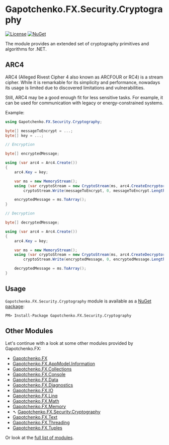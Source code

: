 ﻿# Gapotchenko.FX.Security.Cryptography

[![License](https://img.shields.io/badge/license-MIT-green.svg)](../../../../../LICENSE)
[![NuGet](https://img.shields.io/nuget/v/Gapotchenko.FX.Security.Cryptography.svg)](https://www.nuget.org/packages/Gapotchenko.FX.Security.Cryptography)

The module provides an extended set of cryptography primitives and algorithms for .NET.

## ARC4

ARC4 (Alleged Rivest Cipher 4 also known as ARCFOUR or RC4) is a stream cipher.
While it is remarkable for its simplicity and performance, nowadays its usage is limited due to discovered limitations and vulnerabilities.

Still, ARC4 may be a good enough fit for less sensitive tasks.
For example, it can be used for communication with legacy or energy-constrained systems.

Example:

``` C#
using Gapotchenko.FX.Security.Cryptography;

byte[] messageToEncrypt = ...;
byte[] key = ...;

// Encryption

byte[] encryptedMessage;

using (var arc4 = Arc4.Create())
{
    arc4.Key = key;

    var ms = new MemoryStream();
    using (var cryptoStream = new CryptoStream(ms, arc4.CreateEncryptor(), CryptoStreamMode.Write))
        cryptoStream.Write(messageToEncrypt, 0, messageToEncrypt.Length);

    encryptedMessage = ms.ToArray();
}

// Decryption

byte[] decryptedMessage;

using (var arc4 = Arc4.Create())
{
    arc4.Key = key;

    var ms = new MemoryStream();
    using (var cryptoStream = new CryptoStream(ms, arc4.CreateDecryptor(), CryptoStreamMode.Write))
        cryptoStream.Write(encryptedMessage, 0, encryptedMessage.Length);

    decryptedMessage = ms.ToArray();
}
```

## Usage

`Gapotchenko.FX.Security.Cryptography` module is available as a [NuGet package](https://nuget.org/packages/Gapotchenko.FX.Security.Cryptography):

```
PM> Install-Package Gapotchenko.FX.Security.Cryptography
```

## Other Modules

Let's continue with a look at some other modules provided by Gapotchenko.FX:

- [Gapotchenko.FX](../../Gapotchenko.FX#readme)
- [Gapotchenko.FX.AppModel.Information](../../AppModel/Gapotchenko.FX.AppModel.Information#readme)
- [Gapotchenko.FX.Collections](../../Gapotchenko.FX.Collections#readme)
- [Gapotchenko.FX.Console](../../Gapotchenko.FX.Console#readme)
- [Gapotchenko.FX.Data](../../Data/Encoding/Gapotchenko.FX.Data.Encoding#readme)
- [Gapotchenko.FX.Diagnostics](../../Diagnostics/Gapotchenko.FX.Diagnostics.CommandLine#readme)
- [Gapotchenko.FX.IO](../../Gapotchenko.FX.IO#readme)
- [Gapotchenko.FX.Linq](../../Linq/Gapotchenko.FX.Linq#readme)
- [Gapotchenko.FX.Math](../../Math/Gapotchenko.FX.Math#readme)
- [Gapotchenko.FX.Memory](../../Gapotchenko.FX.Memory#readme)
- &#x27B4; [Gapotchenko.FX.Security.Cryptography](.#readme)
- [Gapotchenko.FX.Text](../../Gapotchenko.FX.Text#readme)
- [Gapotchenko.FX.Threading](../../Gapotchenko.FX.Threading#readme)
- [Gapotchenko.FX.Tuples](../../Gapotchenko.FX.Tuples#readme)

Or look at the [full list of modules](../../../..#readme).

